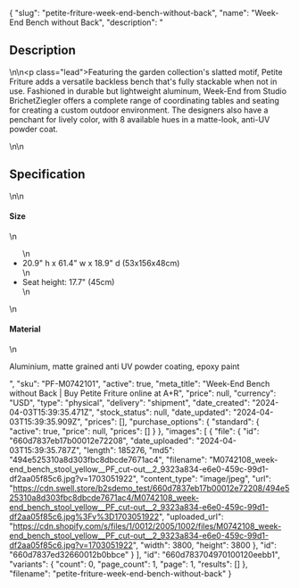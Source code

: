 {
  "slug": "petite-friture-week-end-bench-without-back",
  "name": "Week-End Bench without Back",
  "description": "<h2>Description</h2>\n<!-- split -->\n<p class=\"lead\">Featuring the garden collection's slatted motif, Petite Friture adds a versatile backless bench that's fully stackable when not in use. Fashioned in durable but lightweight aluminum, Week-End from Studio BrichetZiegler offers a complete range of coordinating tables and seating for creating a custom outdoor environment. The designers also have a penchant for lively color, with 8 available hues in a matte-look, anti-UV powder coat.</p>\n<!-- split -->\n<h2>Specification</h2>\n<!-- split -->\n<h4>Size</h4>\n<ul>\n<li>20.9\" h x 61.4\" w x 18.9\" d (53x156x48cm)</li>\n<li>Seat height: 17.7\" (45cm)</li>\n</ul>\n<h4>Material</h4>\n<p>Aluminium, matte grained anti UV powder coating, epoxy paint</p>",
  "sku": "PF-M0742101",
  "active": true,
  "meta_title": "Week-End Bench without Back | Buy Petite Friture online at A+R",
  "price": null,
  "currency": "USD",
  "type": "physical",
  "delivery": "shipment",
  "date_created": "2024-04-03T15:39:35.471Z",
  "stock_status": null,
  "date_updated": "2024-04-03T15:39:35.909Z",
  "prices": [],
  "purchase_options": {
    "standard": {
      "active": true,
      "price": null,
      "prices": []
    }
  },
  "images": [
    {
      "file": {
        "id": "660d7837eb17b00012e72208",
        "date_uploaded": "2024-04-03T15:39:35.787Z",
        "length": 185276,
        "md5": "494e525310a8d303fbc8dbcde7671ac4",
        "filename": "M0742108_week-end_bench_stool_yellow__PF_cut-out__2_9323a834-e6e0-459c-99d1-df2aa05f85c6.jpg?v=1703051922",
        "content_type": "image/jpeg",
        "url": "https://cdn.swell.store/b2sdemo_test/660d7837eb17b00012e72208/494e525310a8d303fbc8dbcde7671ac4/M0742108_week-end_bench_stool_yellow__PF_cut-out__2_9323a834-e6e0-459c-99d1-df2aa05f85c6.jpg%3Fv%3D1703051922",
        "uploaded_url": "https://cdn.shopify.com/s/files/1/0012/2005/1002/files/M0742108_week-end_bench_stool_yellow__PF_cut-out__2_9323a834-e6e0-459c-99d1-df2aa05f85c6.jpg?v=1703051922",
        "width": 3800,
        "height": 3800
      },
      "id": "660d7837ed32660012b0bbce"
    }
  ],
  "id": "660d783704970100120eebb1",
  "variants": {
    "count": 0,
    "page_count": 1,
    "page": 1,
    "results": []
  },
  "filename": "petite-friture-week-end-bench-without-back"
}